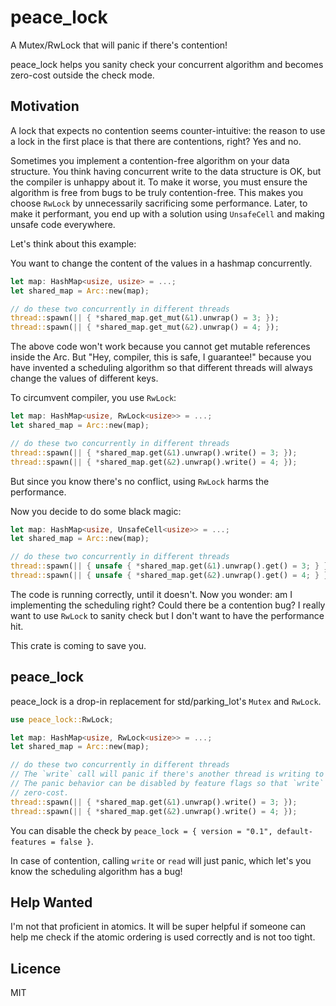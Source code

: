 peace_lock
============

A Mutex/RwLock that will panic if there's contention!

peace_lock helps you sanity check your concurrent algorithm and becomes zero-cost outside the check mode.

## Motivation

A lock that expects no contention seems counter-intuitive: the reason to use a lock
in the first place is that there are contentions, right? Yes and no. 

Sometimes you implement a contention-free algorithm on your data structure. You think
having concurrent write to the data structure is OK, but the compiler is unhappy about it.
To make it worse, you must ensure the algorithm is free from bugs to be truly contention-free. This makes you choose `RwLock` by unnecessarily sacrificing some performance.
Later, to make it performant, you end up with a solution using `UnsafeCell` and making unsafe code everywhere.

Let's think about this example:

You want to change the content of the values in a hashmap concurrently. 
```rust
let map: HashMap<usize, usize> = ...;
let shared_map = Arc::new(map);

// do these two concurrently in different threads
thread::spawn(|| { *shared_map.get_mut(&1).unwrap() = 3; });
thread::spawn(|| { *shared_map.get_mut(&2).unwrap() = 4; });
```
The above code won't work because you cannot get mutable references inside the Arc.
But "Hey, compiler, this is safe, I guarantee!" because you have invented a scheduling algorithm so that
different threads will always change the values of different keys.

To circumvent compiler, you use `RwLock`:
```rust
let map: HashMap<usize, RwLock<usize>> = ...;
let shared_map = Arc::new(map);

// do these two concurrently in different threads
thread::spawn(|| { *shared_map.get(&1).unwrap().write() = 3; });
thread::spawn(|| { *shared_map.get(&2).unwrap().write() = 4; });
```
But since you know there's no conflict, using `RwLock` harms the performance.

Now you decide to do some black magic:
```rust
let map: HashMap<usize, UnsafeCell<usize>> = ...;
let shared_map = Arc::new(map);

// do these two concurrently in different threads
thread::spawn(|| { unsafe { *shared_map.get(&1).unwrap().get() = 3; } });
thread::spawn(|| { unsafe { *shared_map.get(&2).unwrap().get() = 4; } });
```
The code is running correctly, until it doesn't.
Now you wonder: am I implementing the scheduling right? Could there be a 
contention bug? I really want to use `RwLock` to sanity check but I don't want
to have the performance hit.

This crate is coming to save you.

## peace_lock
peace_lock is a drop-in replacement for std/parking_lot's `Mutex` and `RwLock`.
```rust
use peace_lock::RwLock;

let map: HashMap<usize, RwLock<usize>> = ...;
let shared_map = Arc::new(map);

// do these two concurrently in different threads
// The `write` call will panic if there's another thread is writing to the value.
// The panic behavior can be disabled by feature flags so that `write` becomes
// zero-cost.
thread::spawn(|| { *shared_map.get(&1).unwrap().write() = 3; });
thread::spawn(|| { *shared_map.get(&2).unwrap().write() = 4; });
```

You can disable the check by 
`peace_lock = { version = "0.1", default-features = false }`.

In case of contention, calling `write` or `read` will just panic, which let's 
you know the scheduling algorithm has a bug!

## Help Wanted

I'm not that proficient in atomics. It will be super helpful if someone can help
me check if the atomic ordering is used correctly and is not too tight.

## Licence

MIT
